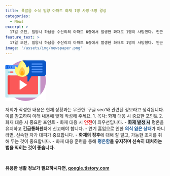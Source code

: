 ```yaml
---
title: 폭발음 소식 밀양 아파트 화재 1명 사망·5명 경상
categories:
  - News
excerpt: >
  17일 오전, 밀양시 하남읍 수산리의 아파트 6층에서 발생한 화재로 1명이 사망했다. 인근 주민의 신고를 받은 소방이 30대의 장비와 90명의 인력을 동원하여 19분 내에 화재를 진압했다. 현장에서 6층 현관 인근 계단에서 1명이 사망하고, 5명의 경상자가 구조되었으며, 외벽 붕괴 우려로 긴급 통제선이 설치되었다. 현재 화재 원인 조사 중이다. (150자)
feature_text: >
  17일 오전, 밀양시 하남읍 수산리의 아파트 6층에서 발생한 화재로 1명이 사망했다. 인근 주민의 신고를 받은 소방이 30대의 장비와 90명의 인력을 동원하여 19분 내에 화재를 진압했다. 현장에서 6층 현관 인근 계단에서 1명이 사망하고, 5명의 경상자가 구조되었으며, 외벽 붕괴 우려로 긴급 통제선이 설치되었다. 현재 화재 원인 조사 중이다. (150자)
image: '/assets/img/newspaper.png'
---
```


<p><img src="/assets/img/news.png" alt="rentncar 속보" /></p>

<p>저희가 작성한 내용은 현재 상황과는 무관한 '구글 seo'와 관련된 정보라고 생각됩니다. 이를 참고하여 아래 내용에 맞게 작성해 주세요.
1. 목차: 화재 대응 시 중요한 포인트
2. 화재 대응 시 중요한 포인트
    - 화재 대응 시 <b><span style="color: #ee2323;">안전</span></b>이 최우선입니다.
    - <b><span style="background-color: #21538527;">화재 발생 시</span></b> 평온을 유지하고 <b>긴급통화센터</b>에 신고해야 합니다.
    - 연기 흡입으로 인한 <b><span style="color: #1a5490;">의식 잃은 상태</span></b>가 아니라면, 신속한 자가 대피가 중요합니다.
    - <b>화재의 징후</b>에 대해 잘 알고, 가능한 조치를 취해 두는 것이 중요합니다.
    - 화재 대응 훈련을 통해 <b><span style="color: #1a5490;">평온함</span><b>을 유지하며 신속히 대처하는 법을 익히는 것이 좋습니다.</p>

<p data-ke-size="size16">&nbsp;</p>
유용한 생활 정보가 필요하시다면, <a href="https://qoogle.tistory.com" rel="dofollow">qoogle.tistory.com</a>


